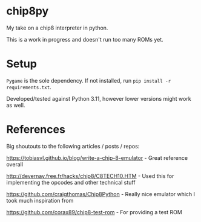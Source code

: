 # chip8py
My take on a chip8 interpreter in python.

This is a work in progress and doesn't run too many ROMs yet.

# Setup

`Pygame` is the sole dependency. If not installed, run `pip install -r requirements.txt`.

Developed/tested against Python 3.11, however lower versions might work as well.


# References
Big shoutouts to the following articles / posts / repos:

https://tobiasvl.github.io/blog/write-a-chip-8-emulator - Great reference overall

http://devernay.free.fr/hacks/chip8/C8TECH10.HTM - Used this for implementing the opcodes and other technical stuff

https://github.com/craigthomas/Chip8Python - Really nice emulator which I took much inspiration from

https://github.com/corax89/chip8-test-rom - For providing a test ROM
